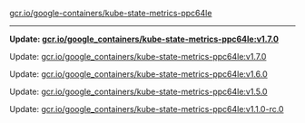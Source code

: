 [gcr.io/google-containers/kube-state-metrics-ppc64le](https://hub.docker.com/r/cruse/kube-state-metrics-ppc64le/tags/) 

----
**Update: [gcr.io/google_containers/kube-state-metrics-ppc64le:v1.7.0](https://hub.docker.com/r/cruse/kube-state-metrics-ppc64le/tags/)**

Update: [gcr.io/google_containers/kube-state-metrics-ppc64le:v1.7.0](https://hub.docker.com/r/cruse/kube-state-metrics-ppc64le/tags/)

Update: [gcr.io/google_containers/kube-state-metrics-ppc64le:v1.6.0](https://hub.docker.com/r/cruse/kube-state-metrics-ppc64le/tags/)

Update: [gcr.io/google_containers/kube-state-metrics-ppc64le:v1.5.0](https://hub.docker.com/r/cruse/kube-state-metrics-ppc64le/tags/)

Update: [gcr.io/google_containers/kube-state-metrics-ppc64le:v1.1.0-rc.0](https://hub.docker.com/r/cruse/kube-state-metrics-ppc64le/tags/)

